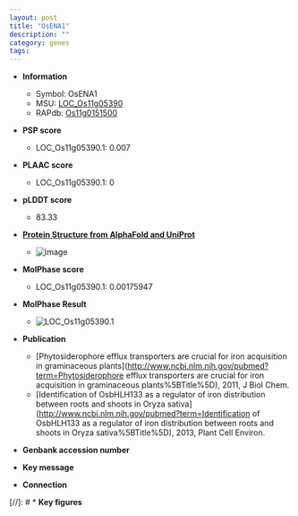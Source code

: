 ```yaml
---
layout: post
title: "OsENA1"
description: ""
category: genes
tags: 
---
```


* **Information**  
    + Symbol: OsENA1  
    + MSU: [LOC_Os11g05390](http://rice.plantbiology.msu.edu/cgi-bin/ORF_infopage.cgi?orf=LOC_Os11g05390)  
    + RAPdb: [Os11g0151500](http://rapdb.dna.affrc.go.jp/viewer/gbrowse_details/irgsp1?name=Os11g0151500)  

* **PSP score**  
    + LOC_Os11g05390.1: 0.007 

* **PLAAC score**  
    + LOC_Os11g05390.1: 0 

* **pLDDT score**
    + 83.33

* **[Protein Structure from AlphaFold and UniProt](https://www.uniprot.org/uniprotkb/Q0IUK3/entry#structure)**
    + ![image](https://ricepsp.github.io/images/Q0/AF-Q0IUK3-F1.png)

* **MolPhase score**
    + LOC_Os11g05390.1: 0.00175947

* **MolPhase Result**
    + ![LOC_Os11g05390.1](https://304243504.github.io/Pictures/LOC_Os11g/LOC_Os11g05390.1.png)

* **Publication**  
    + [Phytosiderophore efflux transporters are crucial for iron acquisition in graminaceous plants](http://www.ncbi.nlm.nih.gov/pubmed?term=Phytosiderophore efflux transporters are crucial for iron acquisition in graminaceous plants%5BTitle%5D), 2011, J Biol Chem.
    + [Identification of OsbHLH133 as a regulator of iron distribution between roots and shoots in Oryza sativa](http://www.ncbi.nlm.nih.gov/pubmed?term=Identification of OsbHLH133 as a regulator of iron distribution between roots and shoots in Oryza sativa%5BTitle%5D), 2013, Plant Cell Environ.

* **Genbank accession number**  

* **Key message**  

* **Connection**  

[//]: # * **Key figures**  


